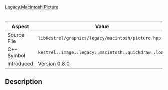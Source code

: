 [Legacy.Macintosh.Picture](index.md)
# 
| Aspect | Value |
| --- | --- |
| Source File | `libKestrel/graphics/legacy/macintosh/picture.hpp` |
| C++ Symbol | `kestrel::image::legacy::macintosh::quickdraw::load` |
| Introduced | Version 0.8.0 |
## Description
